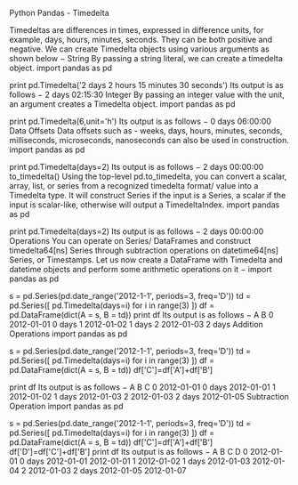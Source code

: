 
Python Pandas - Timedelta


Timedeltas are differences in times, expressed in difference units, for example, days, hours, minutes, seconds. They can be both positive and negative.
We can create Timedelta objects using various arguments as shown below −
String
By passing a string literal, we can create a timedelta object.
import pandas as pd

print pd.Timedelta('2 days 2 hours 15 minutes 30 seconds')
Its output is as follows −
2 days 02:15:30
Integer
By passing an integer value with the unit, an argument creates a Timedelta object.
import pandas as pd

print pd.Timedelta(6,unit='h')
Its output is as follows −
0 days 06:00:00
Data Offsets
Data offsets such as - weeks, days, hours, minutes, seconds, milliseconds, microseconds, nanoseconds can also be used in construction.
import pandas as pd

print pd.Timedelta(days=2)
Its output is as follows −
2 days 00:00:00
to_timedelta()
Using the top-level pd.to_timedelta, you can convert a scalar, array, list, or series from a recognized timedelta format/ value into a Timedelta type. It will construct Series if the input is a Series, a scalar if the input is scalar-like, otherwise will output a TimedeltaIndex.
import pandas as pd

print pd.Timedelta(days=2)
Its output is as follows −
2 days 00:00:00
Operations
You can operate on Series/ DataFrames and construct timedelta64[ns] Series through subtraction operations on datetime64[ns] Series, or Timestamps.
Let us now create a DataFrame with Timedelta and datetime objects and perform some arithmetic operations on it −
import pandas as pd

s = pd.Series(pd.date_range('2012-1-1', periods=3, freq='D'))
td = pd.Series([ pd.Timedelta(days=i) for i in range(3) ])
df = pd.DataFrame(dict(A = s, B = td))
print df
Its output is as follows −
            A      B
0  2012-01-01 0 days
1  2012-01-02 1 days
2  2012-01-03 2 days
Addition Operations
import pandas as pd

s = pd.Series(pd.date_range('2012-1-1', periods=3, freq='D'))
td = pd.Series([ pd.Timedelta(days=i) for i in range(3) ])
df = pd.DataFrame(dict(A = s, B = td))
df['C']=df['A']+df['B']

print df
Its output is as follows −
           A      B          C
0 2012-01-01 0 days 2012-01-01
1 2012-01-02 1 days 2012-01-03
2 2012-01-03 2 days 2012-01-05
Subtraction Operation
import pandas as pd

s = pd.Series(pd.date_range('2012-1-1', periods=3, freq='D'))
td = pd.Series([ pd.Timedelta(days=i) for i in range(3) ])
df = pd.DataFrame(dict(A = s, B = td))
df['C']=df['A']+df['B']
df['D']=df['C']+df['B']
print df
Its output is as follows −
           A      B          C          D
0 2012-01-01 0 days 2012-01-01 2012-01-01
1 2012-01-02 1 days 2012-01-03 2012-01-04
2 2012-01-03 2 days 2012-01-05 2012-01-07


